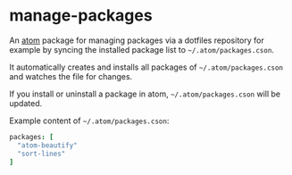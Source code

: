 # manage-packages

An [atom](https://atom.io/) package for managing packages via a dotfiles repository for example by syncing the installed package list to `~/.atom/packages.cson`.

It automatically creates and installs all packages of `~/.atom/packages.cson` and watches the file for changes.

If you install or uninstall a package in atom, `~/.atom/packages.cson` will be updated.

Example content of `~/.atom/packages.cson`:

```cson
packages: [
  "atom-beautify"
  "sort-lines"
]
```
